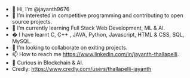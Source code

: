 - 👋 Hi, I’m @jayanth9676
- 👀 I’m interested in competitive programming and contributing to open source projects.
- 🌱 I’m currently learning Full Stack Web Development, ML & AI.
- �  I have learnt C, C++ , JAVA, Python, Javascript, HTML & CSS, SQL, MySQL.
- 💞️ I’m looking to collaborate on exiting projects.
- 📫 How to reach me https://www.linkedin.com/in/jayanth-thallapelli.
- 🦋 Curious in Blockchain & AI. 
- Credly: https://www.credly.com/users/thallapelli-jayanth

<!---
jayanth9676/jayanth9676 is a ✨ special ✨ repository because its `README.md` (this file) appears on your GitHub profile.
You can click the Preview link to take a look at your changes.
--->
